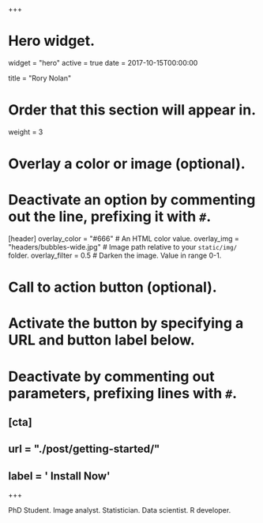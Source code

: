 +++
# Hero widget.
widget = "hero"
active = true
date = 2017-10-15T00:00:00

title = "Rory Nolan"

# Order that this section will appear in.
weight = 3

# Overlay a color or image (optional).
#   Deactivate an option by commenting out the line, prefixing it with `#`.
[header]
  overlay_color = "#666"  # An HTML color value.
  overlay_img = "headers/bubbles-wide.jpg"  # Image path relative to your `static/img/` folder.
  overlay_filter = 0.5  # Darken the image. Value in range 0-1.

# Call to action button (optional).
#   Activate the button by specifying a URL and button label below.
#   Deactivate by commenting out parameters, prefixing lines with `#`.
## [cta]
##   url = "./post/getting-started/"
##   label = '<i class="fa fa-download"></i> Install Now'
+++

PhD Student. 
Image analyst. 
Statistician. 
Data scientist. 
R developer.
